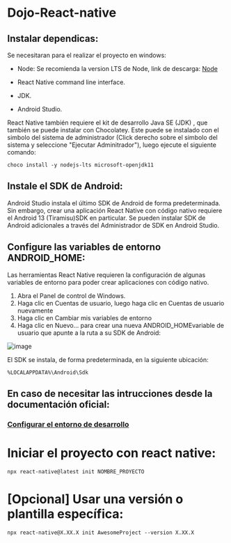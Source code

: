 # Dojo-React-native

## Instalar dependicas:
Se necesitaran para el realizar el proyecto en windows:

  * Node: Se recomienda la version LTS de Node, link de descarga: [Node](https://nodejs.org/en/download) 
  * React Native command line interface.
  
  * JDK.

  * Android Studio.
  

React Native también requiere el kit de desarrollo Java SE (JDK) , que también se puede instalar con Chocolatey. Este puede se instalado
con el simbolo del sistema de administrador (Click derecho sobre el simbolo del sistema y seleccione "Ejecutar Adminitrador"), luego ejecute
el siguiente comando:

`choco install -y nodejs-lts microsoft-openjdk11`

## Instale el SDK de Android:
Android Studio instala el último SDK de Android de forma predeterminada. Sin embargo, crear una aplicación React Native con código nativo requiere el Android 13 (Tiramisu)SDK en particular. Se pueden instalar SDK de Android adicionales a través del Administrador de SDK en Android Studio.

## Configure las variables de entorno ANDROID_HOME: 
Las herramientas React Native requieren la configuración de algunas variables de entorno para poder crear aplicaciones con código nativo.

1. Abra el Panel de control de Windows.
1. Haga clic en Cuentas de usuario, luego haga clic en Cuentas de usuario nuevamente
1. Haga clic en Cambiar mis variables de entorno
1. Haga clic en Nuevo... para crear una nueva ANDROID_HOMEvariable de usuario que apunte a la ruta a su SDK de Android:

![image](https://github.com/juangomez88/Dojo-React-native/assets/60585685/a3968d45-7fef-4ece-ab44-045ad28475a1)


El SDK se instala, de forma predeterminada, en la siguiente ubicación:

`%LOCALAPPDATA%\Android\Sdk`

## En caso de necesitar las intrucciones desde  la documentación oficial:
### [Configurar el entorno de desarrollo](https://reactnative.dev/docs/environment-setup?guide=native&os=windows) 


# Iniciar el proyecto con react native:
`npx react-native@latest init NOMBRE_PROYECTO`

# [Opcional] Usar una versión o plantilla específica:
`npx react-native@X.XX.X init AwesomeProject --version X.XX.X`
